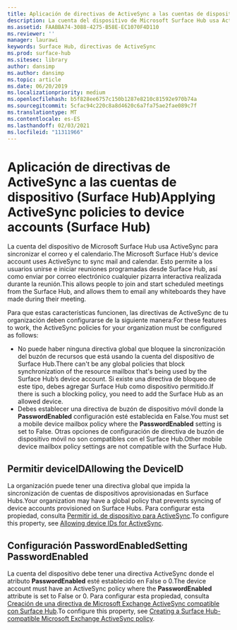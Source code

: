 ```yaml
---
title: Aplicación de directivas de ActiveSync a las cuentas de dispositivo (Surface Hub)
description: La cuenta del dispositivo de Microsoft Surface Hub usa ActiveSync para sincronizar el correo y el calendario. Esto permite a los usuarios unirse e iniciar reuniones programadas desde Surface Hub, así como enviar por correo electrónico cualquier pizarra interactiva realizada durante la reunión.
ms.assetid: FAABBA74-3088-4275-B58E-EC1070F4D110
ms.reviewer: ''
manager: laurawi
keywords: Surface Hub, directivas de ActiveSync
ms.prod: surface-hub
ms.sitesec: library
author: dansimp
ms.author: dansimp
ms.topic: article
ms.date: 06/20/2019
ms.localizationpriority: medium
ms.openlocfilehash: b5f828ee6757c150b1287e8210c81592e970b74a
ms.sourcegitcommit: 5cfac94c220c8a8d4620c6a7fa75ae2fae089c7f
ms.translationtype: MT
ms.contentlocale: es-ES
ms.lasthandoff: 02/03/2021
ms.locfileid: "11311966"
---
```

# <span data-ttu-id="e4722-105">Aplicación de directivas de ActiveSync a las cuentas de dispositivo (Surface Hub)</span><span class="sxs-lookup"><span data-stu-id="e4722-105">Applying ActiveSync policies to device accounts (Surface Hub)</span></span>


<span data-ttu-id="e4722-106">La cuenta del dispositivo de Microsoft Surface Hub usa ActiveSync para sincronizar el correo y el calendario.</span><span class="sxs-lookup"><span data-stu-id="e4722-106">The Microsoft Surface Hub's device account uses ActiveSync to sync mail and calendar.</span></span> <span data-ttu-id="e4722-107">Esto permite a los usuarios unirse e iniciar reuniones programadas desde Surface Hub, así como enviar por correo electrónico cualquier pizarra interactiva realizada durante la reunión.</span><span class="sxs-lookup"><span data-stu-id="e4722-107">This allows people to join and start scheduled meetings from the Surface Hub, and allows them to email any whiteboards they have made during their meeting.</span></span>

<span data-ttu-id="e4722-108">Para que estas características funcionen, las directivas de ActiveSync de tu organización deben configurarse de la siguiente manera:</span><span class="sxs-lookup"><span data-stu-id="e4722-108">For these features to work, the ActiveSync policies for your organization must be configured as follows:</span></span>

-   <span data-ttu-id="e4722-109">No puede haber ninguna directiva global que bloquee la sincronización del buzón de recursos que está usando la cuenta del dispositivo de Surface Hub.</span><span class="sxs-lookup"><span data-stu-id="e4722-109">There can't be any global policies that block synchronization of the resource mailbox that's being used by the Surface Hub’s device account.</span></span> <span data-ttu-id="e4722-110">Si existe una directiva de bloqueo de este tipo, debes agregar Surface Hub como dispositivo permitido.</span><span class="sxs-lookup"><span data-stu-id="e4722-110">If there is such a blocking policy, you need to add the Surface Hub as an allowed device.</span></span>
-   <span data-ttu-id="e4722-111">Debes establecer una directiva de buzón de dispositivo móvil donde la **PasswordEnabled** configuración esté establecida en False.</span><span class="sxs-lookup"><span data-stu-id="e4722-111">You must set a mobile device mailbox policy where the **PasswordEnabled** setting is set to False.</span></span> <span data-ttu-id="e4722-112">Otras opciones de configuración de directiva de buzón de dispositivo móvil no son compatibles con el Surface Hub.</span><span class="sxs-lookup"><span data-stu-id="e4722-112">Other mobile device mailbox policy settings are not compatible with the Surface Hub.</span></span>

## <span data-ttu-id="e4722-113">Permitir deviceID</span><span class="sxs-lookup"><span data-stu-id="e4722-113">Allowing the DeviceID</span></span>

<span data-ttu-id="e4722-114">La organización puede tener una directiva global que impida la sincronización de cuentas de dispositivos aprovisionadas en Surface Hubs.</span><span class="sxs-lookup"><span data-stu-id="e4722-114">Your organization may have a global policy that prevents syncing of device accounts provisioned on Surface Hubs.</span></span> <span data-ttu-id="e4722-115">Para configurar esta propiedad, consulta [Permitir id. de dispositivo para ActiveSync](appendix-a-powershell-scripts-for-surface-hub.md#allowing-device-ids-for-activesync).</span><span class="sxs-lookup"><span data-stu-id="e4722-115">To configure this property, see [Allowing device IDs for ActiveSync](appendix-a-powershell-scripts-for-surface-hub.md#allowing-device-ids-for-activesync).</span></span>

## <span data-ttu-id="e4722-116">Configuración PasswordEnabled</span><span class="sxs-lookup"><span data-stu-id="e4722-116">Setting PasswordEnabled</span></span>

<span data-ttu-id="e4722-117">La cuenta del dispositivo debe tener una directiva ActiveSync donde el atributo **PasswordEnabled** esté establecido en False o 0.</span><span class="sxs-lookup"><span data-stu-id="e4722-117">The device account must have an ActiveSync policy where the **PasswordEnabled** attribute is set to False or 0.</span></span> <span data-ttu-id="e4722-118">Para configurar esta propiedad, consulta [Creación de una directiva de Microsoft Exchange ActiveSync compatible con Surface Hub](appendix-a-powershell-scripts-for-surface-hub.md#create-compatible-as-policy).</span><span class="sxs-lookup"><span data-stu-id="e4722-118">To configure this property, see [Creating a Surface Hub-compatible Microsoft Exchange ActiveSync policy](appendix-a-powershell-scripts-for-surface-hub.md#create-compatible-as-policy).</span></span>

 

 





